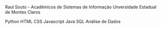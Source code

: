 Raul Souto - Acadêmicos de Sistemas de Informação
Unversidade Estadual de Montes Claros

Python
HTML
CSS
Javascript
Java
SQL
Análise de Dados
